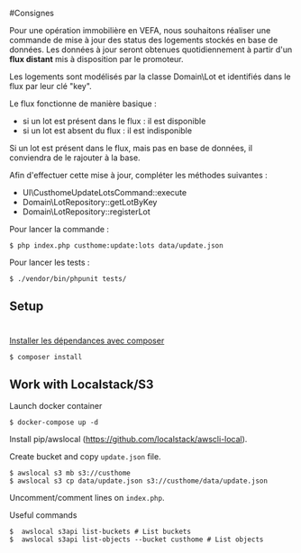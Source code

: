 #Consignes

Pour une opération immobilière en VEFA, nous souhaitons réaliser une commande de mise à jour des status des logements stockés en base de données.
Les données à jour seront obtenues quotidiennement à partir d'un **flux distant** mis à disposition par le promoteur.

Les logements sont modélisés par la classe Domain\Lot et identifiés dans le flux par leur clé "key".

Le flux fonctionne de manière basique :
- si un lot est présent dans le flux : il est disponible
- si un lot est absent du flux : il est indisponible

Si un lot est présent dans le flux, mais pas en base de données, il conviendra de le rajouter à la base.

Afin d'effectuer cette mise à jour, compléter les méthodes suivantes :
- UI\CusthomeUpdateLotsCommand::execute
- Domain\LotRepository::getLotByKey
- Domain\LotRepository::registerLot

Pour lancer la commande :
```console
$ php index.php custhome:update:lots data/update.json
```

Pour lancer les tests :
```console
$ ./vendor/bin/phpunit tests/
```

## Setup
#
[Installer les dépendances avec composer](https://getcomposer.org/)
```console
$ composer install
```

## Work with Localstack/S3

Launch docker container
```console
$ docker-compose up -d
```

Install pip/awslocal (https://github.com/localstack/awscli-local).

Create bucket and copy `update.json` file.
```console
$ awslocal s3 mb s3://custhome
$ awslocal s3 cp data/update.json s3://custhome/data/update.json
```

Uncomment/comment lines on `index.php`.

Useful commands
```console
$  awslocal s3api list-buckets # List buckets
$  awslocal s3api list-objects --bucket custhome # List objects
```